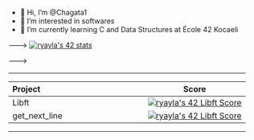 - 👋 Hi, I’m @Chagata1
- 👀 I’m interested in softwares
- 🌱 I’m currently learning C and Data Structures at École 42 Kocaeli

--->
[![ryayla's 42 stats](https://badge42.vercel.app/api/v2/cl9sa4uqn01110fm6xx1pa1fk/stats?cursusId=21&coalitionId=232)](https://profile.intra.42.fr/users/ryayla)

---></a>
  <table widht="200%" align="center">
  <tr style="display:flex; justify-content:space-around; padding:0;">
  <td style="padding:0; margin:0;">

|Project|Score| 
| :-	|	:-:	|
| Libft <img width=150>|[![ryayla's 42 Libft Score](https://badge42.vercel.app/api/v2/cl9sa4uqn01110fm6xx1pa1fk/project/2826067)](https://profile.intra.42.fr/users/ryayla)
| get_next_line <img width=150>| [![ryayla's 42 Libft Score](https://badge42.vercel.app/api/v2/cl9sa4uqn01110fm6xx1pa1fk/project/2826067)](https://github.com/JaeSeoKim/badge42)


